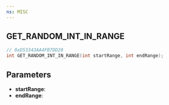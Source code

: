 ```yaml
---
ns: MISC
---
```

## GET_RANDOM_INT_IN_RANGE

```c
// 0xD53343AA4FB7DD28
int GET_RANDOM_INT_IN_RANGE(int startRange, int endRange);
```

## Parameters
* **startRange**:
* **endRange**:
